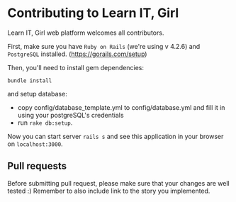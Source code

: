 # Contributing to Learn IT, Girl

Learn IT, Girl web platform welcomes all contributors.

First, make sure you have `Ruby on Rails` (we're using v 4.2.6) and `PostgreSQL` installed. (https://gorails.com/setup)

Then, you'll need to install gem dependencies:

    bundle install

and setup database:

* copy config/database_template.yml to config/database.yml and fill it in using your postgreSQL's credentials
* run `rake db:setup`.

Now you can start server `rails s` and see this application in your browser on `localhost:3000`.

## Pull requests

Before submitting pull request, please make sure that your changes are well tested :) Remember to also include link to the story you implemented.
